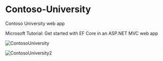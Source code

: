 # Contoso-University
Contoso University web app

Microsoft Tutorial: Get started with EF Core in an ASP.NET MVC web app

![ContosoUniversity](https://user-images.githubusercontent.com/26252247/66704805-2fec4980-ed28-11e9-9c46-b8b5370ebccc.png)

![ContosoUniversity2](https://user-images.githubusercontent.com/26252247/66704806-2fec4980-ed28-11e9-9a2f-c9f793eab7a2.png)
